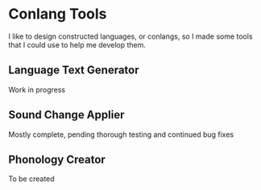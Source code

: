 # Conlang Tools

I like to design constructed languages, or conlangs, so I made some tools that I could use to help me develop them.

## Language Text Generator

Work in progress

## Sound Change Applier

Mostly complete, pending thorough testing and continued bug fixes

## Phonology Creator

To be created
